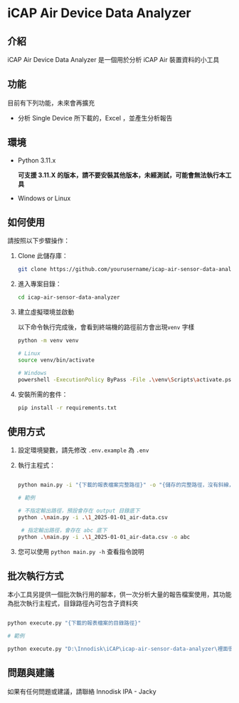 # iCAP Air Device Data Analyzer

## 介紹

iCAP Air Device Data Analyzer 是一個用於分析 iCAP Air 裝置資料的小工具

## 功能

目前有下列功能，未來會再擴充

- 分析 Single Device 所下載的，Excel ，並產生分析報告

## 環境

- Python 3.11.x

  **可支援 3.11.X 的版本，請不要安裝其他版本，未經測試，可能會無法執行本工具**

- Windows or Linux

## 如何使用

請按照以下步驟操作：

1. Clone 此儲存庫：
   ```bash
   git clone https://github.com/yourusername/icap-air-sensor-data-analyzer.git
   ```
2. 進入專案目錄：
   ```bash
   cd icap-air-sensor-data-analyzer
   ```
3. 建立虛擬環境並啟動

   以下命令執行完成後，會看到終端機的路徑前方會出現`venv` 字樣

   ```bash
   python -m venv venv

   # Linux
   source venv/bin/activate

   # Windows
   powershell -ExecutionPolicy ByPass -File .\venv\Scripts\activate.ps1

   ```

4. 安裝所需的套件：

   ```bash
   pip install -r requirements.txt
   ```

## 使用方式

1. 設定環境變數，請先修改 `.env.example` 為 `.env`

2. 執行主程式：

   ```bash

   python main.py -i "{下載的報表檔案完整路徑}" -o "{儲存的完整路徑，沒有斜線，檔名會自動產生}"

   # 範例

   # 不指定輸出路徑，預設會存在 output 目錄底下
   python .\main.py -i .\1_2025-01-01_air-data.csv

    # 指定輸出路徑，會存在 abc 底下
   python .\main.py -i .\1_2025-01-01_air-data.csv -o abc

   ```

3. 您可以使用 `python main.py -h` 查看指令說明

## 批次執行方式

本小工具另提供一個批次執行用的腳本，供一次分析大量的報告檔案使用，其功能為批次執行主程式，目錄路徑內可包含子資料夾

```bash

python execute.py "{下載的報表檔案的目錄路徑}"

# 範例

python execute.py "D:\Innodisk\iCAP\icap-air-sensor-data-analyzer\裡面很多報告檔"


```

## 問題與建議

如果有任何問題或建議，請聯絡 Innodisk IPA - Jacky

